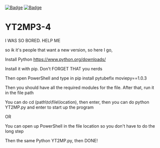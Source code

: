 [![Badge](https://img.shields.io/badge/PythonDiddler-blue)](https://github.com/Fr0zst)  [![Badge](https://img.shields.io/badge/Python-blue)](https://www.python.org/downloads/)
# YT2MP3-4
I WAS SO BORED. HELP ME



so ik it's people that want a new version, so here I go,



Install Python https://www.python.org/downloads/

Install it with pip. Don't FORGET THAT you nerds



Then open PowerShell and type in pip install pytubefix moviepy==1.0.3

Then you should have all the required modules for the file. After that, run it in the file path


You can do cd (path\to\file\location), then enter, then you can do python YT2MP.py and enter to start up the program


OR


You can open up PowerShell in the file location so you don't have to do the long step

Then the same Python YT2MP.py, then DONE!

